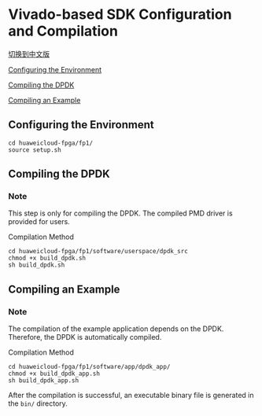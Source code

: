Vivado-based SDK Configuration and Compilation
===========================

[切换到中文版](./Vivado_based_SDK_Configuration_and_Compilation_cn.md)

[Configuring the Environment](#a)

[Compiling the DPDK](#b)

[Compiling an Example](#c)

<a name="a"></a>
Configuring the Environment
------------
```
cd huaweicloud-fpga/fp1/
source setup.sh
```

<a name="b"></a>
Compiling the DPDK
------------
### Note
This step is only for compiling the DPDK. The compiled PMD driver is provided for users.

Compilation Method
```
cd huaweicloud-fpga/fp1/software/userspace/dpdk_src  
chmod +x build_dpdk.sh  
sh build_dpdk.sh 
```

<a name="c"></a>
Compiling an Example
------------
### Note
The compilation of the example application depends on the DPDK. Therefore, the DPDK is automatically compiled.

Compilation Method

```
cd huaweicloud-fpga/fp1/software/app/dpdk_app/
chmod +x build_dpdk_app.sh 
sh build_dpdk_app.sh
```

After the compilation is successful, an executable binary file is generated in the `bin/` directory.

